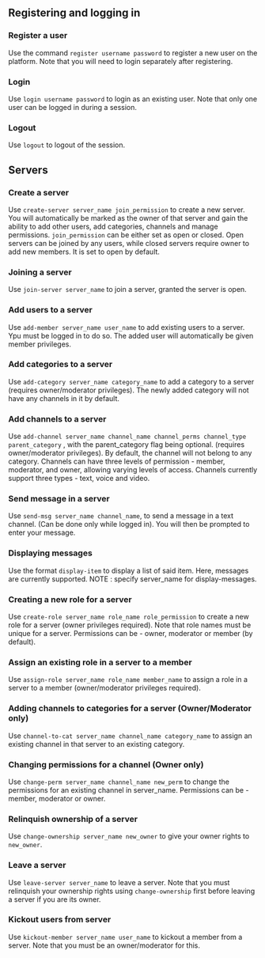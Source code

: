## Registering and logging in

### Register a user
Use the command `register username password` to register a new user on the platform. Note that you will need to login separately after registering.
### Login
Use `login username password` to login as an existing user. Note that only one user can be logged in during a session. 
### Logout
Use `logout` to logout of the session.

## Servers

### Create a server
Use `create-server server_name join_permission` to create a new server.  You will automatically be marked as the owner of that server and gain the ability to add other users, add categories, channels and manage permissions. `join_permission` can be either set as open or closed. Open servers can be joined by any users, while closed servers require owner to add new members. It is set to open by default.
### Joining a server 
Use `join-server server_name` to join a server, granted the server is open.
### Add users to a server
Use `add-member server_name user_name` to add existing users to a server. Ypu must be logged in to do so. The added user will automatically be given member privileges.
### Add categories to a server
Use `add-category server_name category_name` to add a category to a server (requires owner/moderator privileges). The newly added category will not have any channels in it by default.
### Add channels to a server
Use `add-channel server_name channel_name channel_perms channel_type parent_category` , with the parent_category flag being optional. (requires owner/moderator privileges). By default, the channel will not belong to any category.
Channels can have three levels of permission - member, moderator, and owner, allowing varying levels of access. Channels currently support three types - text, voice and video.
### Send message in a server
Use `send-msg server_name channel_name`, to send a message in a text channel. (Can be done only while logged in). You will then be prompted to enter your message. 
### Displaying messages
Use the format `display-item` to display a list of said item. Here, messages are currently supported.
NOTE : specify server_name for display-messages.
### Creating a new role for a server
Use `create-role server_name role_name role_permission` to create a new role for a server (owner privileges required). Note that role names must be unique for a server. Permissions can be - owner, moderator or member (by default).
### Assign an existing role in a server to a member
Use `assign-role server_name role_name member_name` to assign a role in a server to a member (owner/moderator privileges required).
### Adding channels to categories for a server (Owner/Moderator only)
Use `channel-to-cat server_name channel_name category_name` to assign an existing channel in that server to an existing category. 
### Changing permissions for a channel (Owner only)
Use `change-perm server_name channel_name new_perm` to change the permissions for an existing channel in server_name. Permissions can be - member, moderator or owner.
### Relinquish ownership of a server
Use `change-ownership server_name new_owner` to give your owner rights to `new_owner`.
### Leave a server
Use `leave-server server_name` to leave a server. Note that you must relinquish your ownership rights using `change-ownership` first before leaving a server if you are its owner.
### Kickout users from server
Use `kickout-member server_name user_name` to kickout a member from a server. Note that you must be an owner/moderator for this. 
